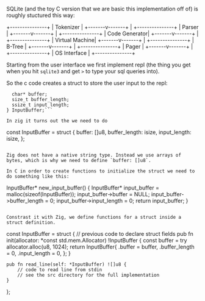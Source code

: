 
SQLite (and the toy C version that we are basic this implementation off of) is roughly stuctured this way:

+---------------+
|   Tokenizer   |
+-------v-------+
        |
+---------------+
|    Parser     |
+-------v-------+
        |
+---------------+
| Code Generator|
+-------v-------+
        |
+---------------+
| Virtual Machine|
+-------v-------+
        |
+---------------+
|    B-Tree     |
+-------v-------+
        |
+---------------+
|    Pager      |
+-------v-------+
        |
+---------------+
| OS Interface  |
+---------------+

Starting from the user interface we first implement repl (the thing you get when you hit `sqlite3` and get `>` to type your sql queries into).

So the c code creates a struct to store the user input to the repl:
```typedef struct {
  char* buffer;
  size_t buffer_length;
  ssize_t input_length;
} InputBuffer;```

In zig it turns out the we need to do 
```
const InputBuffer = struct {
    buffer: []u8,
    buffer_length: isize,
    input_length: isize,
};
```

Zig does not have a native string type. Instead we use arrays of bytes, which is why we need to define `buffer: []u8`.  

In C in order to create functions to initialize the struct we need to do something like this:
```
InputBuffer* new_input_buffer() {
    InputBuffer* input_buffer = malloc(sizeof(InputBuffer));
    input_buffer->buffer = NULL;
    input_buffer->buffer_length = 0;
    input_buffer->input_length = 0;
    return input_buffer;
}
```

Constrast it with Zig, we define functions for a struct inside a struct definition. 

```
const InputBuffer = struct {
    // previous code to declare struct fields
    pub fn init(allocator: *const std.mem.Allocator) !InputBuffer {
        const buffer = try allocator.alloc(u8, 1024);
        return InputBuffer{
            .buffer = buffer,
            .buffer_length = 0,
            .input_length = 0,
        };
    }

    pub fn read_line(self: *InputBuffer) ![]u8 {
        // code to read line from stdin
        // see the src directory for the full implementation
    }
};

```

